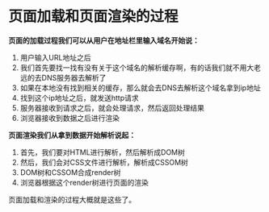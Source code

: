 # 页面加载和页面渲染的过程

__页面的加载过程我们可以从用户在地址栏里输入域名开始说：__

1.  用户输入URL地址之后
2.  我们首先要找一找有没有关于这个域名的解析缓存啊，有的话我们就不用大老远的去DNS服务器去解析了
3.  如果在本地没有找到相关的缓存，那么就会去DNS去解析这个域名拿到ip地址
4.  找到这个ip地址之后，就发送http请求
5.  服务器接收到请求之后，就会处理请求，然后返回处理结果
6.  浏览器接收到数据之后进行渲染

__页面渲染我们从拿到数据开始解析说起：__

1.  首先，我们要对HTML进行解析，然后解析成DOM树
2.  然后，我们会对CSS文件进行解析，解析成CSSOM树
3.  DOM树和CSSOM合成render树
4.  浏览器根据这个render树进行页面的渲染


页面加载和渲染的过程大概就是这些了。
